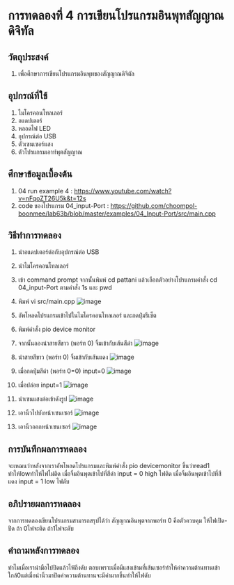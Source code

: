 # การทดลองที่ 4 การเขียนโปรแกรมอินพุทสัญญาณดิจิทัล
## วัตถุประสงค์
1. เพื่อศึกษาการเขียนโปรแกรมอินพุทของสัญญาณดิจิตัล
## อุปกรณ์ที่ใช้
1. ไมโครคอนโทลเลอร์
2. อแดปเตอร์
3. หลอดไฟ LED
4. อุปกรณ์ต่อ USB
5. ตัวเซนเซอร์แสง
6. ตัวโปรแกรมเอาท์พุตสัญญาณ
## ศึกษาข้อมูลเบื้องต้น
1. 04 run example 4 : https://www.youtube.com/watch?v=nFqoZT26U5k&t=12s
2. code ของโปรแกรม 04_input-Port : https://github.com/choompol-boonmee/lab63b/blob/master/examples/04_Input-Port/src/main.cpp
## วิธีทำการทดลอง
1. นำอแดปเตอร์ต่อกับอุปกรณ์ต่อ USB 
2. นำไมโครคอนโทลเลอร์
3. เข้า command prompt จากนั้นพิมพ์ cd pattani แล้วเลือกตัวอย่างโปรแกรมคำสั่ง cd 04_input-Port ตามคำสั่ง 1s และ pwd
4. พิมพ์ vi src/main.cpp 
![image](https://user-images.githubusercontent.com/80883602/112347912-e0ba8e80-8cf9-11eb-990d-a4f11289bc3a.png)
5. อัพโหลดโปรแกรมเข้าไปในไมโครคอนโทลเลอร์ และกดปุ่มรีเซ็ต
6. พิมพ์คำสั่ง pio device monitor
7. จากนั้นลองนำสายสีขาว (พอร์ท 0) จิ้มเข้ากับเส้นสีดำ 
![image](https://user-images.githubusercontent.com/80883602/112349653-7e628d80-8cfb-11eb-925f-6c6a510dcb98.png)

8. นำสายสีขาว (พอร์ท 0) จิ้มเข้ากับเส้นแดง
![image](https://user-images.githubusercontent.com/80883602/112349679-83274180-8cfb-11eb-9c71-b3d145f3dc42.png)

9. เมื่อกดปุ่มสีดำ (พอร์ท 0=0) input=0
![image](https://user-images.githubusercontent.com/80883602/112352808-aeab2b80-8cfd-11eb-8bf3-adb36157044d.png)
10. เมื่อปล่อย input=1
![image](https://user-images.githubusercontent.com/80883602/112352788-a94de100-8cfd-11eb-934d-61b54509f8a7.png)
11. นำเซนแสงต่อเข้าดังรูป
![image](https://user-images.githubusercontent.com/80883602/112352246-32184d00-8cfd-11eb-8ac0-6297c9d73207.png) 
12. เอานิ้วไปบังหน้าเซนเซอร์ ![image](https://user-images.githubusercontent.com/80883602/112352858-bb2f8400-8cfd-11eb-975c-9d89675d91cc.png)

13. เอานิ้วออกหน้าเซนเซอร์
![image](https://user-images.githubusercontent.com/80883602/112352730-989d6b00-8cfd-11eb-88c1-b6bb4b11f606.png)
## การบันทึกผลการทดลอง
จะเหฌนว่าหลังจากเราอัพโหลดโปรแกรมและพิมพ์คำสั่ง pio devicemonitor ขึ้นว่าread1 ทำให้lowทำให้ไฟไม่ติด
เมื่อจิ้มอินพุตเข้าไปที่สีดำ input = 0  high ไฟติด
เมื่อจิ้มอินพุตเข้าไปที่สีแดง input = 1  low ไฟดับ
## อภิปรายผลการทดลอง
จากการทดลองเขียนโปรแกรมสามารถสรุปได้ว่า สัญญาณอินพุตจากพอร์ท 0 คือตัวควบคุม ให้ไฟเปิด-ปิด ถ้า 0ไฟจะติด ถ้า1ไฟจะดับ
## คำถามหลังการทดลอง
ทำไมเมื่อเรานำมือไปปิดแล้วไฟ้ถึงดับ ตอบเพราะเมื่อมีแสงเข้ามที่เส้นเซอร์ทำให้ค่าความต้านทานเข้าใกล้0แต่เมื่อนำนิ้วมาปิดค่าความต้านทานจะมีค่ามากขึ้นทำให้ไฟดับ
